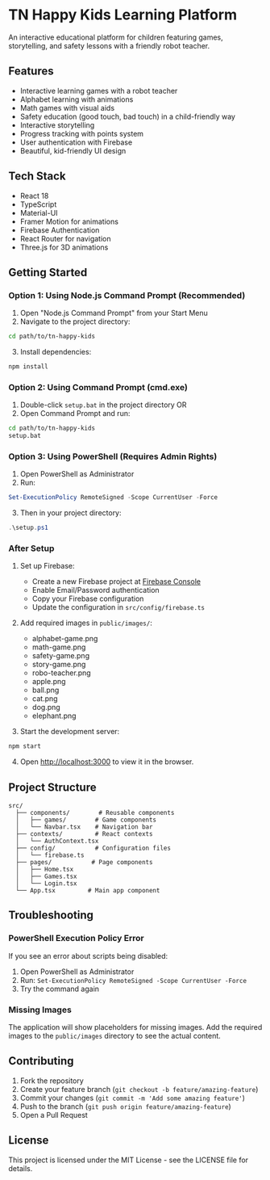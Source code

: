 # TN Happy Kids Learning Platform

An interactive educational platform for children featuring games, storytelling, and safety lessons with a friendly robot teacher.

## Features

- Interactive learning games with a robot teacher
- Alphabet learning with animations
- Math games with visual aids
- Safety education (good touch, bad touch) in a child-friendly way
- Interactive storytelling
- Progress tracking with points system
- User authentication with Firebase
- Beautiful, kid-friendly UI design

## Tech Stack

- React 18
- TypeScript
- Material-UI
- Framer Motion for animations
- Firebase Authentication
- React Router for navigation
- Three.js for 3D animations

## Getting Started

### Option 1: Using Node.js Command Prompt (Recommended)
1. Open "Node.js Command Prompt" from your Start Menu
2. Navigate to the project directory:
```bash
cd path/to/tn-happy-kids
```
3. Install dependencies:
```bash
npm install
```

### Option 2: Using Command Prompt (cmd.exe)
1. Double-click `setup.bat` in the project directory
   OR
2. Open Command Prompt and run:
```bash
cd path/to/tn-happy-kids
setup.bat
```

### Option 3: Using PowerShell (Requires Admin Rights)
1. Open PowerShell as Administrator
2. Run:
```powershell
Set-ExecutionPolicy RemoteSigned -Scope CurrentUser -Force
```
3. Then in your project directory:
```powershell
.\setup.ps1
```

### After Setup
1. Set up Firebase:
   - Create a new Firebase project at [Firebase Console](https://console.firebase.google.com)
   - Enable Email/Password authentication
   - Copy your Firebase configuration
   - Update the configuration in `src/config/firebase.ts`

2. Add required images in `public/images/`:
   - alphabet-game.png
   - math-game.png
   - safety-game.png
   - story-game.png
   - robo-teacher.png
   - apple.png
   - ball.png
   - cat.png
   - dog.png
   - elephant.png

3. Start the development server:
```bash
npm start
```

4. Open [http://localhost:3000](http://localhost:3000) to view it in the browser.

## Project Structure

```
src/
  ├── components/        # Reusable components
  │   ├── games/        # Game components
  │   └── Navbar.tsx    # Navigation bar
  ├── contexts/         # React contexts
  │   └── AuthContext.tsx
  ├── config/           # Configuration files
  │   └── firebase.ts
  ├── pages/           # Page components
  │   ├── Home.tsx
  │   ├── Games.tsx
  │   └── Login.tsx
  └── App.tsx         # Main app component
```

## Troubleshooting

### PowerShell Execution Policy Error
If you see an error about scripts being disabled:
1. Open PowerShell as Administrator
2. Run: `Set-ExecutionPolicy RemoteSigned -Scope CurrentUser -Force`
3. Try the command again

### Missing Images
The application will show placeholders for missing images. Add the required images to the `public/images` directory to see the actual content.

## Contributing

1. Fork the repository
2. Create your feature branch (`git checkout -b feature/amazing-feature`)
3. Commit your changes (`git commit -m 'Add some amazing feature'`)
4. Push to the branch (`git push origin feature/amazing-feature`)
5. Open a Pull Request

## License

This project is licensed under the MIT License - see the LICENSE file for details. 
